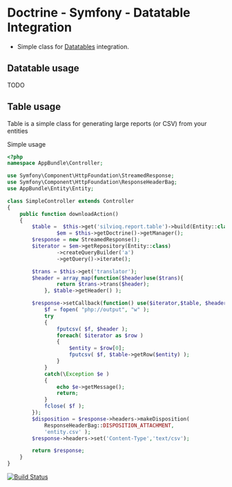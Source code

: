 # Doctrine - Symfony - Datatable Integration

* Simple class for [Datatables](https://datatables.net) integration.

## Datatable usage

TODO

## Table usage

Table is a simple class for generating large reports (or CSV) from your entities

Simple usage

```php
<?php
namespace AppBundle\Controller;

use Symfony\Component\HttpFoundation\StreamedResponse;
use Symfony\Component\HttpFoundation\ResponseHeaderBag;
use AppBundle\Entity\Entity;

class SimpleController extends Controller
{
    public function downloadAction()
    {
        $table =  $this->get('silvioq.report.table')->build(Entity::class);
                $em = $this->getDoctrine()->getManager();
        $response = new StreamedResponse();
        $iterator = $em->getRepository(Entity::class)
                ->createQueryBuilder('a')
                ->getQuery()->iterate();

        $trans = $this->get('translator');
        $header = array_map(function($header)use($trans){
                return $trans->trans($header);
            }, $table->getHeader() );

        $response->setCallback(function() use($iterator,$table, $header){
            $f = fopen( "php://output", "w" );
            try
            {
                fputcsv( $f, $header );
                foreach( $iterator as $row )
                {
                    $entity = $row[0];
                    fputcsv( $f, $table->getRow($entity) );
                }
            }
            catch(\Exception $e )
            {
                echo $e->getMessage();
                return;
            }
            fclose( $f );
        });
        $disposition = $response->headers->makeDisposition(
            ResponseHeaderBag::DISPOSITION_ATTACHMENT,
            'entity.csv' );
        $response->headers->set('Content-Type','text/csv');

        return $response;
    }
}
```


[![Build Status](https://travis-ci.org/silvioq/symfony-report-datatable.svg?branch=master)](https://travis-ci.org/silvioq/symfony-report-datatable)
